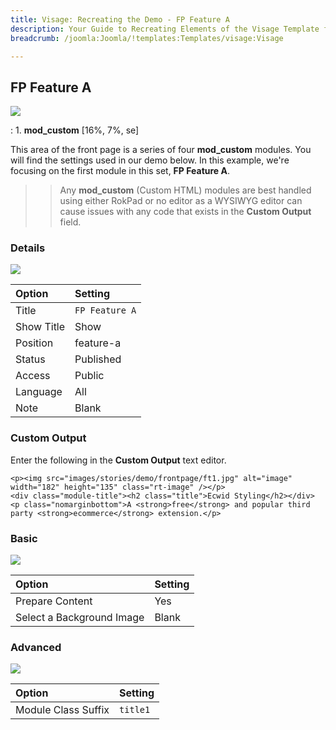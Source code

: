 ```yaml
---
title: Visage: Recreating the Demo - FP Feature A
description: Your Guide to Recreating Elements of the Visage Template for Joomla
breadcrumb: /joomla:Joomla/!templates:Templates/visage:Visage

---
```


FP Feature A
-----
![][demo]

:   1. **mod_custom** [16%, 7%, se]

This area of the front page is a series of four **mod_custom** modules. You will find the settings used in our demo below. In this example, we're focusing on the first module in this set, **FP Feature A**.

>> Any **mod_custom** (Custom HTML) modules are best handled using either RokPad or no editor as a WYSIWYG editor can cause issues with any code that exists in the **Custom Output** field.

### Details
![][demo2]

| Option     | Setting        |  
| :--------- | :------------- |  
| Title      | `FP Feature A` |  
| Show Title | Show           |  
| Position   | feature-a      |  
| Status     | Published      |  
| Access     | Public         |  
| Language   | All            |  
| Note       | Blank          |  

### Custom Output
Enter the following in the **Custom Output** text editor.

~~~
<p><img src="images/stories/demo/frontpage/ft1.jpg" alt="image" width="182" height="135" class="rt-image" /></p>
<div class="module-title"><h2 class="title">Ecwid Styling</h2></div>
<p class="nomarginbottom">A <strong>free</strong> and popular third party <strong>ecommerce</strong> extension.</p>
~~~

### Basic
![][demo3]

| Option                    | Setting |  
| :------------------------ | :------ |  
| Prepare Content           | Yes     |  
| Select a Background Image | Blank   |

### Advanced
![][demo4]

| Option              | Setting  |  
| :------------------ | :------- |  
| Module Class Suffix | `title1` |  

[demo]: assets/demo_4.jpeg
[demo2]: assets/feature_1.jpeg
[demo3]: assets/feature_2.jpeg
[demo4]: assets/feature_3.jpeg